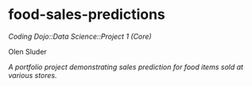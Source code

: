 # food-sales-predictions
*Coding Dojo::Data Science::Project 1 (Core)*

Olen Sluder

*A portfolio project demonstrating sales prediction for food items sold at various stores.*
